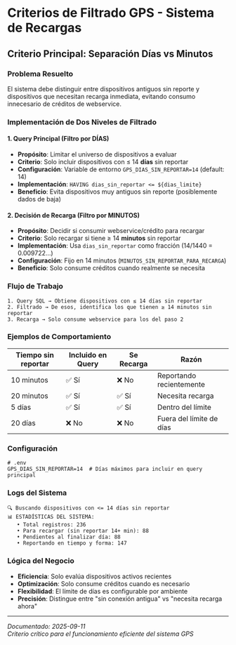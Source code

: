 # Criterios de Filtrado GPS - Sistema de Recargas

## Criterio Principal: Separación Días vs Minutos

### Problema Resuelto
El sistema debe distinguir entre dispositivos antiguos sin reporte y dispositivos que necesitan recarga inmediata, evitando consumo innecesario de créditos de webservice.

### Implementación de Dos Niveles de Filtrado

#### 1. **Query Principal** (Filtro por DÍAS)
- **Propósito**: Limitar el universo de dispositivos a evaluar
- **Criterio**: Solo incluir dispositivos con ≤ 14 **días** sin reportar
- **Configuración**: Variable de entorno `GPS_DIAS_SIN_REPORTAR=14` (default: 14)
- **Implementación**: `HAVING dias_sin_reportar <= ${dias_limite}`
- **Beneficio**: Evita dispositivos muy antiguos sin reporte (posiblemente dados de baja)

#### 2. **Decisión de Recarga** (Filtro por MINUTOS)
- **Propósito**: Decidir si consumir webservice/crédito para recargar
- **Criterio**: Solo recargar si tiene ≥ 14 **minutos** sin reportar
- **Implementación**: Usa `dias_sin_reportar` como fracción (14/1440 = 0.009722...)
- **Configuración**: Fijo en 14 minutos (`MINUTOS_SIN_REPORTAR_PARA_RECARGA`)
- **Beneficio**: Solo consume créditos cuando realmente se necesita

### Flujo de Trabajo

```
1. Query SQL → Obtiene dispositivos con ≤ 14 días sin reportar
2. Filtrado → De esos, identifica los que tienen ≥ 14 minutos sin reportar  
3. Recarga → Solo consume webservice para los del paso 2
```

### Ejemplos de Comportamiento

| Tiempo sin reportar | Incluido en Query | Se Recarga | Razón |
|-------------------|------------------|------------|--------|
| 10 minutos | ✅ Sí | ❌ No | Reportando recientemente |
| 20 minutos | ✅ Sí | ✅ Sí | Necesita recarga |
| 5 días | ✅ Sí | ✅ Sí | Dentro del límite |
| 20 días | ❌ No | ❌ No | Fuera del límite de días |

### Configuración

```env
# .env
GPS_DIAS_SIN_REPORTAR=14  # Días máximos para incluir en query principal
```

### Logs del Sistema

```
🔍 Buscando dispositivos con <= 14 días sin reportar
📊 ESTADÍSTICAS DEL SISTEMA:
   • Total registros: 236
   • Para recargar (sin reportar 14+ min): 88
   • Pendientes al finalizar día: 88  
   • Reportando en tiempo y forma: 147
```

### Lógica del Negocio

- **Eficiencia**: Solo evalúa dispositivos activos recientes
- **Optimización**: Solo consume créditos cuando es necesario
- **Flexibilidad**: El límite de días es configurable por ambiente
- **Precisión**: Distingue entre "sin conexión antigua" vs "necesita recarga ahora"

---

*Documentado: 2025-09-11*  
*Criterio crítico para el funcionamiento eficiente del sistema GPS*